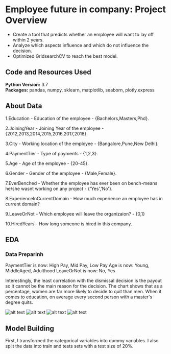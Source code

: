 # Employee future in company: Project Overview 
* Create a tool that predicts whether an employee will want to lay off within 2 years.
* Analyze which aspects influence and which do not influence the decision.
* Optimized GridsearchCV to reach the best model.  

## Code and Resources Used 
**Python Version:** 3.7  
**Packages:** pandas, numpy, sklearn, matplotlib, seaborn, plotly.express

## About Data

1.Education - Education of the employee - {Bachelors,Masters,Phd}.

2.JoiningYear - Joining Year of the employee - {2012,2013,2014,2015,2016,2017,2018}.

3.City - Working location of the employee - {Bangalore,Pune,New Delhi}.

4.PaymentTier - Type of payments - {1,2,3}.

5.Age - Age of the employee - {20-45}.

6.Gender - Gender of the employee - {Male,Female}.

7.EverBenched - Whether the employee has ever been on bench-means he/she wasnt working on any project - {'Yes','No'}.

8.ExperienceInCurrentDomain - How much experience an employee has in current domain?

9.LeaveOrNot - Which employee will leave the organizaion? - {0,1}

10.HiredYears - How long someone is hired in this company.

## EDA
### Data Preparinh
PaymentTier is now: High Pay, Mid Pay, Low Pay
Age is now: Young, MiddleAged, Adulthood
LeaveOrNot is now: No, Yes

Interestingly, the least correlation with the dismissal decision is the payout so it cannot be the main reason for the decision.
The chart shows that as a percentage, women are far more likely to decide to quit than men. 
When it comes to education, on average every second person with a master's degree quits. 

![alt text](https://user-images.githubusercontent.com/117313800/226877671-3437779c-74e0-471b-9040-d547880723fc.png "Correlations")
![alt text](https://user-images.githubusercontent.com/117313800/226877632-c590732f-e329-4bff-8e47-5d8a33e70f63.png "Experience")
![alt text](https://user-images.githubusercontent.com/117313800/226877741-65ff1d07-47eb-4f60-a876-fc6361770857.png "Correlations")
![alt text](https://user-images.githubusercontent.com/117313800/226877745-c8794d81-fbfa-4833-b302-412f59471976.png "Gender count")

## Model Building 
First, I transformed the categorical variables into dummy variables. I also split the data into train and tests sets with a test size of 20%.
